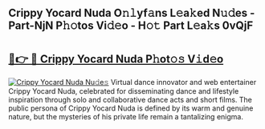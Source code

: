 ## Crippy Yocard Nuda O𝚗𝚕yf𝚊ns L𝚎a𝚔ed N𝚞𝚍es - Part-NjN P𝚑𝚘tos Vi𝚍𝚎o - H𝚘𝚝 Part L𝚎a𝚔s 0vQjF

# <h2><a href="http://kfe14v.oniu.top/?m=Crippy+Yocard+Nuda">🔗👉 🔴 Crippy Yocard Nuda P𝚑ot𝚘𝚜 V𝚒d𝚎o</a></h2>

[![Crippy Yocard Nuda Nu𝚍e𝚜](https://i.imgur.com/0qMVB7G.gif)](http://kfe14v.oniu.top/?m=Crippy+Yocard+Nuda)
Virtual dance innovator and web entertainer Crippy Yocard Nuda, celebrated for disseminating dance and lifestyle inspiration through solo and collaborative dance acts and short films. The public persona of Crippy Yocard Nuda is defined by its warm and genuine nature, but the mysteries of his private life remain a tantalizing enigma.  
